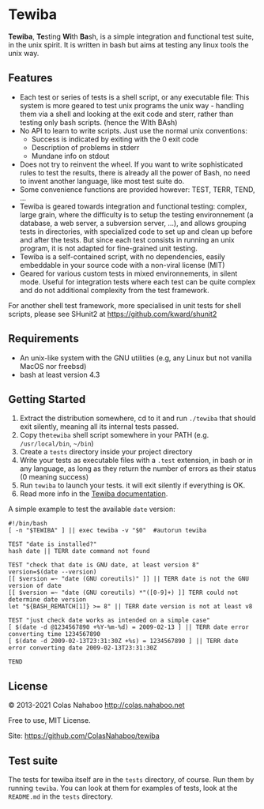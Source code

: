 # Tewiba
**Tewiba**, **Te**sting **Wi**th **Ba**sh,  is a simple integration and functional test suite, in the unix spirit. It is written in bash but aims at testing any linux tools the unix way.

## Features

- Each test or series of tests is a shell script, or any executable file: This system is more geared to test unix programs the unix way - handling them via a shell and looking at the exit code and sterr, rather than testing only bash scripts. (hence the WIth BAsh)
- No API to learn to write scripts. Just use the normal unix conventions:
  - Success is indicated by exiting with the 0 exit code
  - Description of problems in stderr
  - Mundane info on stdout 
- Does not try to reinvent the wheel. If you want to write sophisticated rules to test the results, there is already all the power of Bash, no need to invent another language, like most test suite do.
- Some convenience functions are provided however: TEST, TERR, TEND, ...
- Tewiba is geared towards integration and functional testing: complex, large grain, where the difficulty is to setup the testing environnement (a database, a web server, a subversion server, ...), and allows grouping tests in directories, with specialized code to set up and clean up before and after the tests. But since each test consists in running an unix program, it is not adapted for fine-grained unit testing.
- Tewiba is a self-contained script, with no dependencies, easily embeddable in your source code with a non-viral license (MIT)
- Geared for various custom tests in mixed environnements, in silent mode. Useful for integration tests where each test can be quite complex and do not additional complexity from the test framework. 

For another shell test framework, more specialised in unit tests for shell scripts, please see SHunit2 at https://github.com/kward/shunit2

## Requirements

- An unix-like system with the GNU utilities (e.g, any Linux but not vanilla MacOS nor freebsd)
- bash at least version 4.3

## Getting Started
1. Extract the distribution somewhere, cd to it and run `./tewiba` that should exit silently, meaning all its internal tests passed.
1. Copy the`tewiba` shell script somewhere  in your PATH (e.g. `/usr/local/bin`, `~/bin`)
1. Create a `tests` directory inside your project directory
1. Write your tests as executable files with a `.test` extension, in bash or in any language, as long as they return the number of errors as their status (0 meaning success)
1. Run `tewiba` to launch your tests. it will exit silently if everything is OK.
1. Read more info in the [Tewiba documentation](doc/tewiba-doc.md).

A simple example to test the available `date` version:
```
#!/bin/bash
[ -n "$TEWIBA" ] || exec tewiba -v "$0"  #autorun tewiba

TEST "date is installed?"
hash date || TERR date command not found

TEST "check that date is GNU date, at least version 8"
version=$(date --version)
[[ $version =~ "date (GNU coreutils)" ]] || TERR date is not the GNU version of date
[[ $version =~ "date (GNU coreutils) *"([0-9]+) ]] TERR could not determine date version
let "${BASH_REMATCH[1]} >= 8" || TERR date version is not at least v8

TEST "just check date works as intended on a simple case"
[ $(date -d @1234567890 +%Y-%m-%d) = 2009-02-13 ] || TERR date error converting time 1234567890
[ $(date -d 2009-02-13T23:31:30Z +%s) = 1234567890 ] || TERR date error converting date 2009-02-13T23:31:30Z

TEND
```
## License

© 2013-2021 Colas Nahaboo http://colas.nahaboo.net

Free to use, MIT License.

Site: https://github.com/ColasNahaboo/tewiba

## Test suite

The tests for tewiba itself are in the `tests` directory, of course. Run them by running `tewiba`. You can look at them for examples of tests, look at the `README.md` in the `tests` directory.

